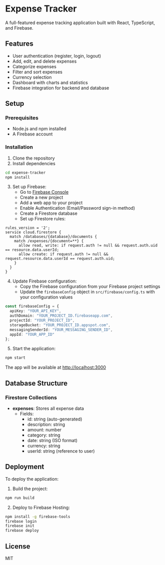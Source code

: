 # Expense Tracker

A full-featured expense tracking application built with React, TypeScript, and Firebase.

## Features

- User authentication (register, login, logout)
- Add, edit, and delete expenses
- Categorize expenses
- Filter and sort expenses
- Currency selection
- Dashboard with charts and statistics
- Firebase integration for backend and database

## Setup

### Prerequisites

- Node.js and npm installed
- A Firebase account

### Installation

1. Clone the repository
2. Install dependencies

```bash
cd expense-tracker
npm install
```

3. Set up Firebase:
   - Go to [Firebase Console](https://console.firebase.google.com/)
   - Create a new project
   - Add a web app to your project
   - Enable Authentication (Email/Password sign-in method)
   - Create a Firestore database
   - Set up Firestore rules:

```
rules_version = '2';
service cloud.firestore {
  match /databases/{database}/documents {
    match /expenses/{document=**} {
      allow read, write: if request.auth != null && request.auth.uid == resource.data.userId;
      allow create: if request.auth != null && request.resource.data.userId == request.auth.uid;
    }
  }
}
```

4. Update Firebase configuration:
   - Copy the Firebase configuration from your Firebase project settings
   - Update the `firebaseConfig` object in `src/firebase/config.ts` with your configuration values

```typescript
const firebaseConfig = {
  apiKey: "YOUR_API_KEY",
  authDomain: "YOUR_PROJECT_ID.firebaseapp.com",
  projectId: "YOUR_PROJECT_ID",
  storageBucket: "YOUR_PROJECT_ID.appspot.com",
  messagingSenderId: "YOUR_MESSAGING_SENDER_ID",
  appId: "YOUR_APP_ID"
};
```

5. Start the application:

```bash
npm start
```

The app will be available at [http://localhost:3000](http://localhost:3000)

## Database Structure

### Firestore Collections

- **expenses**: Stores all expense data
  - Fields:
    - id: string (auto-generated)
    - description: string
    - amount: number
    - category: string
    - date: string (ISO format)
    - currency: string
    - userId: string (reference to user)

## Deployment

To deploy the application:

1. Build the project:

```bash
npm run build
```

2. Deploy to Firebase Hosting:

```bash
npm install -g firebase-tools
firebase login
firebase init
firebase deploy
```

## License

MIT
